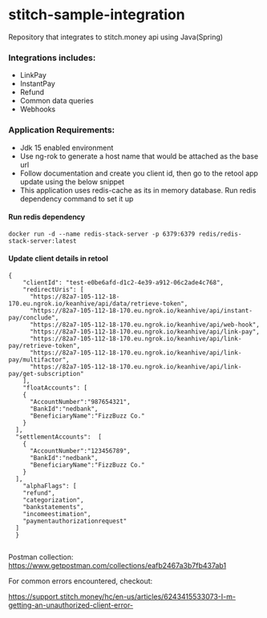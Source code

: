 # stitch-sample-integration

Repository that integrates to stitch.money api using Java(Spring)

### Integrations includes:
- LinkPay
- InstantPay
- Refund
- Common data queries
- Webhooks

### Application Requirements:
- Jdk 15 enabled environment
- Use ng-rok to generate a host name that would be attached as the base url
- Follow documentation and create you client id, then go to the retool app update using the below snippet
- This application uses redis-cache as its in memory database. Run redis dependency command to set it up

#### Run redis dependency
```
docker run -d --name redis-stack-server -p 6379:6379 redis/redis-stack-server:latest
```

#### Update client details in retool
```
{
    "clientId": "test-e0be6afd-d1c2-4e39-a912-06c2ade4c768",
    "redirectUris": [
      "https://82a7-105-112-18-170.eu.ngrok.io/keanhive/api/data/retrieve-token",
      "https://82a7-105-112-18-170.eu.ngrok.io/keanhive/api/instant-pay/conclude",
      "https://82a7-105-112-18-170.eu.ngrok.io/keanhive/api/web-hook",
      "https://82a7-105-112-18-170.eu.ngrok.io/keanhive/api/link-pay",
      "https://82a7-105-112-18-170.eu.ngrok.io/keanhive/api/link-pay/retrieve-token",
      "https://82a7-105-112-18-170.eu.ngrok.io/keanhive/api/link-pay/multifactor",
      "https://82a7-105-112-18-170.eu.ngrok.io/keanhive/api/link-pay/get-subscription"
    ],
    "floatAccounts": [
    {
      "AccountNumber":"987654321",
      "BankId":"nedbank",
      "BeneficiaryName":"FizzBuzz Co."
    }
  ],
  "settlementAccounts":  [
    {
      "AccountNumber":"123456789",
      "BankId":"nedbank",
      "BeneficiaryName":"FizzBuzz Co."
    }
  ],
    "alphaFlags": [
    "refund",
    "categorization",
    "bankstatements",
    "incomeestimation",
    "paymentauthorizationrequest"
  ]
  }
  
```

Postman collection: https://www.getpostman.com/collections/eafb2467a3b7fb437ab1

For common errors encountered, checkout:

https://support.stitch.money/hc/en-us/articles/6243415533073-I-m-getting-an-unauthorized-client-error-
